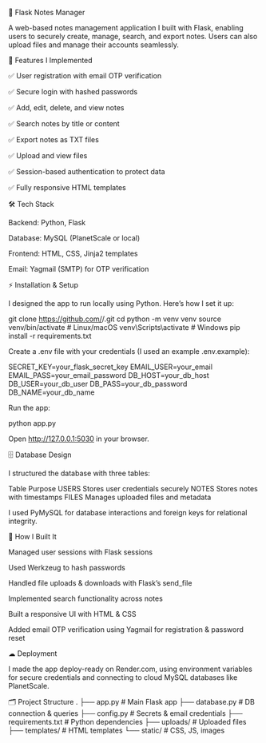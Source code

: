📝 Flask Notes Manager

A web-based notes management application I built with Flask, enabling users to securely create, manage, search, and export notes. Users can also upload files and manage their accounts seamlessly.








🚀 Features I Implemented

✅ User registration with email OTP verification

✅ Secure login with hashed passwords

✅ Add, edit, delete, and view notes

✅ Search notes by title or content

✅ Export notes as TXT files

✅ Upload and view files

✅ Session-based authentication to protect data

✅ Fully responsive HTML templates

🛠 Tech Stack

Backend: Python, Flask

Database: MySQL (PlanetScale or local)

Frontend: HTML, CSS, Jinja2 templates

Email: Yagmail (SMTP) for OTP verification

⚡ Installation & Setup

I designed the app to run locally using Python. Here’s how I set it up:

git clone https://github.com/<your-username>/<repo>.git
cd <repo>
python -m venv venv
source venv/bin/activate  # Linux/macOS
venv\Scripts\activate     # Windows
pip install -r requirements.txt


Create a .env file with your credentials (I used an example .env.example):

SECRET_KEY=your_flask_secret_key
EMAIL_USER=your_email
EMAIL_PASS=your_email_password
DB_HOST=your_db_host
DB_USER=your_db_user
DB_PASS=your_db_password
DB_NAME=your_db_name


Run the app:

python app.py


Open http://127.0.0.1:5030
 in your browser.

🗄 Database Design

I structured the database with three tables:

Table	Purpose
USERS	Stores user credentials securely
NOTES	Stores notes with timestamps
FILES	Manages uploaded files and metadata

I used PyMySQL for database interactions and foreign keys for relational integrity.

🎨 How I Built It

Managed user sessions with Flask sessions

Used Werkzeug to hash passwords

Handled file uploads & downloads with Flask’s send_file

Implemented search functionality across notes

Built a responsive UI with HTML & CSS

Added email OTP verification using Yagmail for registration & password reset

☁ Deployment

I made the app deploy-ready on Render.com, using environment variables for secure credentials and connecting to cloud MySQL databases like PlanetScale.

🗂 Project Structure
.
├── app.py                  # Main Flask app
├── database.py             # DB connection & queries
├── config.py               # Secrets & email credentials
├── requirements.txt        # Python dependencies
├── uploads/                # Uploaded files
├── templates/              # HTML templates
└── static/                 # CSS, JS, images
